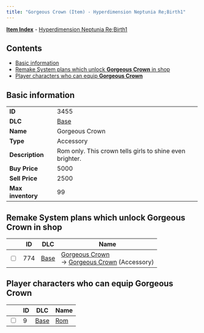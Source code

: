 ```yaml
---
title: "Gorgeous Crown (Item) - Hyperdimension Neptunia Re;Birth1"
---
```


[**Item Index**](/neptunia/rb1/item/index.html) - [Hyperdimension Neptunia Re;Birth1](/neptunia/rb1)

## Contents

- [Basic information](#basic-information)
- [Remake System plans which unlock **Gorgeous Crown** in shop](#remake-system-plans-which-unlock-gorgeous-crown-in-shop)
- [Player characters who can equip **Gorgeous Crown**](#player-characters-who-can-equip-gorgeous-crown)

## Basic information

|   |   |
| -- | -- |
| **ID** | 3455 |
| **DLC** | [Base](/neptunia/rb1/dlc/1-base.html) |
| **Name** | Gorgeous Crown |
| **Type** | Accessory |
| **Description** | Rom only. This crown tells girls to shine even brighter. |
| **Buy Price** | 5000 |
| **Sell Price** | 2500 |
| **Max inventory** | 99 |

## Remake System plans which unlock **Gorgeous Crown** in shop

|    | ID | DLC | Name |
| -- | -- | --- | ---- |
| <input type="checkbox" id="rb1-remake-1-774" class="trackbox" /> | 774 | [Base](/neptunia/rb1/dlc/1-base.html) | [Gorgeous Crown](/neptunia/rb1/remake/1-774-gorgeous-crown.html)<br />→ [Gorgeous Crown](/neptunia/rb1/item/1-3455-gorgeous-crown.html) (Accessory) |

## Player characters who can equip **Gorgeous Crown**

|    | ID | DLC | Name |
| -- | -- | --- | ---- |
| <input type="checkbox" id="rb1-player-1-9" class="trackbox" /> | 9 | [Base](/neptunia/rb1/dlc/1-base.html) | [Rom](/neptunia/rb1/player/1-9-rom.html) |